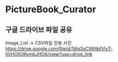 # PictureBook_Curator

## 구글 드라이브 파일 공유
Image_List -> CSV파일 전용 사진
https://drive.google.com/file/d/1i6p3xCX6ltbfVlyT-hVHOIlU9ymbJHOA/view?usp=drive_link
